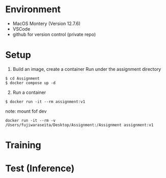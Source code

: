 # Environment
- MacOS Montery (Version 12.7.6)
- VSCode
- github for version control (private repo)

# Setup
1. Build an image, create a container
Run under the assignment directory
```
$ cd Assignment
$ docker compose up -d  
```

2. Run a container
```
$ docker run -it --rm assignment:v1
```

note: mount fof dev
```
docker run -it --rm -v /Users/fujiwaraseita/Desktop/Assignment:/Assignment assignment:v1
```

# Training


# Test (Inference)




